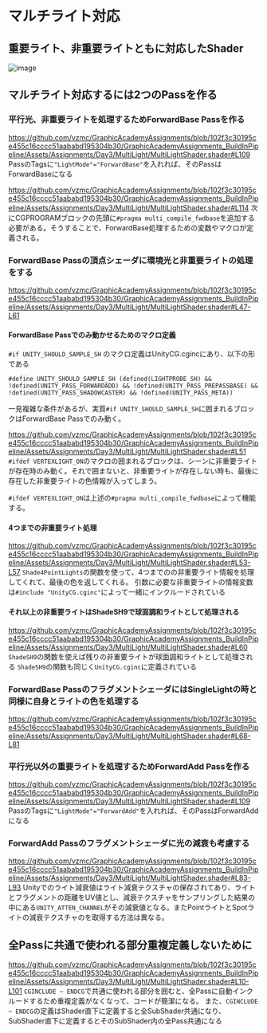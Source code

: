 # マルチライト対応
## 重要ライト、非重要ライトともに対応したShader
![image](https://user-images.githubusercontent.com/6869650/159719201-bd65c56f-bde2-469e-99af-b870f06139ce.png)

## マルチライト対応するには2つのPassを作る
### 平行光、非重要ライトを処理するためForwardBase Passを作る
https://github.com/vzmc/GraphicAcademyAssignments/blob/102f3c30195ce455c16cccc51aababd195304b30/GraphicAcademyAssignments_BuildInPipeline/Assets/Assignments/Day3/MultiLight/MultiLightShader.shader#L109
PassのTagsに`"LightMode"="ForwardBase"`を入れれば、そのPassはForwardBaseになる

https://github.com/vzmc/GraphicAcademyAssignments/blob/102f3c30195ce455c16cccc51aababd195304b30/GraphicAcademyAssignments_BuildInPipeline/Assets/Assignments/Day3/MultiLight/MultiLightShader.shader#L114
次にCGPROGRAMブロックの先頭に`#pragma multi_compile_fwdbase`を追加する必要がある。そうすることで、ForwardBase処理するための変数やマクロが定義される。

### ForwardBase Passの頂点シェーダに環境光と非重要ライトの処理をする
https://github.com/vzmc/GraphicAcademyAssignments/blob/102f3c30195ce455c16cccc51aababd195304b30/GraphicAcademyAssignments_BuildInPipeline/Assets/Assignments/Day3/MultiLight/MultiLightShader.shader#L47-L61

#### ForwardBase Passでのみ動かせるためのマクロ定義
`#if UNITY_SHOULD_SAMPLE_SH` のマクロ定義はUnityCG.cgincにあり、以下の形である
```
#define UNITY_SHOULD_SAMPLE_SH (defined(LIGHTPROBE_SH) && !defined(UNITY_PASS_FORWARDADD) && !defined(UNITY_PASS_PREPASSBASE) && !defined(UNITY_PASS_SHADOWCASTER) && !defined(UNITY_PASS_META))
```
一見複雑な条件があるが、実質`#if UNITY_SHOULD_SAMPLE_SH`に囲まれるブロックはForwardBase Passでのみ動く。

https://github.com/vzmc/GraphicAcademyAssignments/blob/102f3c30195ce455c16cccc51aababd195304b30/GraphicAcademyAssignments_BuildInPipeline/Assets/Assignments/Day3/MultiLight/MultiLightShader.shader#L51
`#ifdef VERTEXLIGHT_ON`のマクロの囲まれるブロックは、シーンに非重要ライトが存在時のみ動く。それで囲まないと、非重要ライトが存在しない時も、最後に存在した非重要ライトの色情報が入ってしまう。

`#ifdef VERTEXLIGHT_ON`は上述の`#pragma multi_compile_fwdbase`によって機能する。

#### 4つまでの非重要ライト処理
https://github.com/vzmc/GraphicAcademyAssignments/blob/102f3c30195ce455c16cccc51aababd195304b30/GraphicAcademyAssignments_BuildInPipeline/Assets/Assignments/Day3/MultiLight/MultiLightShader.shader#L53-L57
`Shade4PointLights`の関数を使って、4つまでのの非重要ライト情報を処理してくれて、最後の色を返してくれる。
引数に必要な非重要ライトの情報変数は`#include "UnityCG.cginc"`によって一緒にインクルードされている

#### それ以上の非重要ライトはShadeSH9で球面調和ライトとして処理される
https://github.com/vzmc/GraphicAcademyAssignments/blob/102f3c30195ce455c16cccc51aababd195304b30/GraphicAcademyAssignments_BuildInPipeline/Assets/Assignments/Day3/MultiLight/MultiLightShader.shader#L60
`ShadeSH9`の関数を使えば残りの非重要ライトが球面調和ライトとして処理される
`ShadeSH9`の関数も同じく`UnityCG.cginc`に定義されている

### ForwardBase PassのフラグメントシェーダにはSingleLightの時と同様に自身とライトの色を処理する
https://github.com/vzmc/GraphicAcademyAssignments/blob/102f3c30195ce455c16cccc51aababd195304b30/GraphicAcademyAssignments_BuildInPipeline/Assets/Assignments/Day3/MultiLight/MultiLightShader.shader#L68-L81

### 平行光以外の重要ライトを処理するためForwardAdd Passを作る
https://github.com/vzmc/GraphicAcademyAssignments/blob/102f3c30195ce455c16cccc51aababd195304b30/GraphicAcademyAssignments_BuildInPipeline/Assets/Assignments/Day3/MultiLight/MultiLightShader.shader#L109
PassのTagsに`"LightMode"="ForwardAdd"`を入れれば、そのPassはForwardAddになる

### ForwardAdd Passのフラグメントシェーダに光の減衰も考慮する
https://github.com/vzmc/GraphicAcademyAssignments/blob/102f3c30195ce455c16cccc51aababd195304b30/GraphicAcademyAssignments_BuildInPipeline/Assets/Assignments/Day3/MultiLight/MultiLightShader.shader#L83-L93
Unityでのライト減衰値はライト減衰テクスチャの保存されてあり、ライトとフラグメントの距離をUV値とし、減衰テクスチャをサンプリングした結果の中にある`UNITY_ATTEN_CHANNEL`がその減衰値となる。またPointライトとSpotライトの減衰テクスチャのを取得する方法は異なる。

## 全Passに共通で使われる部分重複定義しないために
https://github.com/vzmc/GraphicAcademyAssignments/blob/102f3c30195ce455c16cccc51aababd195304b30/GraphicAcademyAssignments_BuildInPipeline/Assets/Assignments/Day3/MultiLight/MultiLightShader.shader#L10-L101
`CGINCLUDE ~ ENDCG`で共通に使われる部分を囲むと、全Passに自動インクルードするため重複定義がなくなって、コードが簡潔になる。
また、`CGINCLUDE ~ ENDCG`の定義はShader直下に定義すると全SubShader共通になり、SubShader直下に定義するとそのSubShader内の全Pass共通になる

